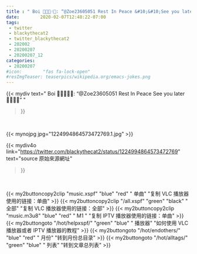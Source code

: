 ```yaml
---
title : " Boi ✋🏼😷☝🏻: “@Zoe23605051 Rest In Peace &#10;&#10;See you later 🙏🏼🙏🏼”  "
date:        2020-02-07T12:48:22-07:00
tags:
 - twitter
 - blackythecat2
 - twitter_blackythecat2
 - 202002
 - 20200207
 - 20200207_12
categories:
 - 20200207
#icon:        "fas fa-lock-open"
#resImgTeaser: teaserpics/wikipedia.org/emacs-jokes.png
---
```


{{< mydiv text=" Boi ✋🏼😷☝🏻: “@Zoe23605051 Rest In Peace &#10;&#10;See you later 🙏🏼🙏🏼”  "
>}}
<br>


 {{< mynojpg jpg="1224994864573472769.1.jpg" >}}<br> 



{{< mydiv4o link="https://twitter.com/blackythecat2/status/1224994864573472769"
text="source 原始來源網址"
>}}


<br>





{{< my2buttoncopy2clip "music.xspf"        "blue"   "red"    " 单曲"  "复制 VLC 播放器使用的链接：单曲" >}} {{< my2buttoncopy2clip "/all.xspf"         "green"  "black"  " 全部"  "复制 VLC 播放器使用的链接：全部" >}} {{< my2buttoncopy2clip "music.m3u8"        "blue"   "red"    " M1 "    "复制 IPTV 播放器使用的链接：单曲" >}} {{< my2buttongoto      "/hot/helpxspf/"    "green"  "blue"   " 播放器" "如何使用 VLC 播放器或者 IPTV 播放器的教程" >}} {{< my2buttongoto      "/hot/endothers/"   "blue"   "red"    " 月份"   "转到月份总目录" >}} {{< my2buttongoto      "/hot/alltags/"     "green"  "blue"   " 列表"   "转到文章总列表" >}} 

